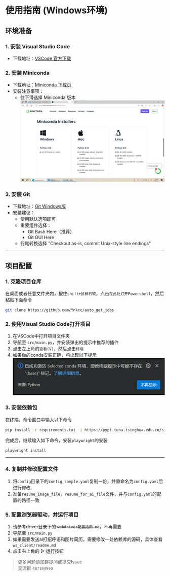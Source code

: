 # 使用指南 (Windows环境)

## 环境准备

### 1. 安装 Visual Studio Code
- 下载地址：[VSCode 官方下载](https://code.visualstudio.com/)

### 2. 安装 Miniconda
- 下载地址：[Miniconda 下载页](https://www.anaconda.com/download/success)
- 安装注意事项：
  - 往下滑选择 Miniconda 版本 ![](image/image-1.png)


### 3. 安装 Git
- 下载地址：[Git Windows版](https://git-scm.com/downloads/win)
- 安装建议：
  - 使用默认选项即可
  - 重要组件选择：
    - Git Bash Here（推荐）
    - Git GUI Here
  - 行尾转换选择 "Checkout as-is, commit Unix-style line endings"


---

## 项目配置

### 1. 克隆项目仓库
在桌面或者任意文件夹内，按住`shift+鼠标右键`，点击`在此处打开Powershell`，然后粘贴下面命令
```bash
git clone https://github.com/Ynkcc/auto_get_jobs
```
### 2. 使用Visual Studio Code打开项目
1. 在VSCode中打开项目文件夹
2. 导航至 `src/main.py`，并安装弹出的提示中推荐的插件
3. 点击左上角的`查看(V)`，然后点击`终端`
4. 如果你的conda安装正确，将出现以下提示![conda](image/image-3.png)

### 3. 安装依赖包
在终端，命令窗口中输入以下命令  
```bash
pip install -r requirements.txt -i https://pypi.tuna.tsinghua.edu.cn/simple
```
完成后，继续输入如下命令，安装`playwright`的安装
```bash
playwright install
```
---

### 4. 复制并修改配置文件
1. 将`config`目录下的`config_sample.yaml`复制一份，并重命名为`config.yaml`后进行修改
2. 准备`resume_image_file`，`resume_for_ai_file`文件，并与`config.yaml`的配置的路径一致

### 5. 配置浏览器驱动，并运行项目
1. ~~请参考driver目录下的 `webdriver配置指南.md`~~，不再需要  
2. 导航至 `src/main.py`
3. 如果需要发送ai打招呼语和图片简历，需要修改一处依赖库的源码，具体查看`ws_client/readme.md`
4. 点击右上角的 ▷ 运行按钮

> 更多问题请加群提问或提交Issue  
交流群 `487194990`

